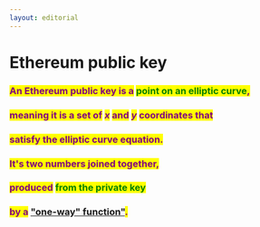 ```yaml
---
layout: editorial
---
```


# Ethereum public key

### <mark style="color:purple;">An Ethereum public key is a</mark> <mark style="color:green;">point on an elliptic curve</mark><mark style="color:purple;">,</mark>&#x20;

### <mark style="color:purple;">meaning it is a set of</mark> <mark style="color:purple;"></mark>_<mark style="color:purple;">x</mark>_ <mark style="color:purple;"></mark><mark style="color:purple;">and</mark> <mark style="color:purple;"></mark>_<mark style="color:purple;">y</mark>_ <mark style="color:purple;"></mark><mark style="color:purple;">coordinates that</mark>&#x20;

### <mark style="color:purple;">satisfy the elliptic curve equation.</mark>

### <mark style="color:purple;"></mark>

### <mark style="color:purple;">It's two numbers joined together,</mark>

### <mark style="color:purple;">produced</mark> <mark style="color:green;">from the private key</mark> <mark style="color:purple;"></mark>&#x20;

### <mark style="color:purple;">by a</mark> ["one-way" function"](../../../cryptography/cryptography-is-a-right/asymmetric-cryptography.md)<mark style="color:purple;">.</mark>
